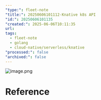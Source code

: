 ```yaml
---
"type:": fleet-note
"title:": 20250606101112-Knative k8s API
"id:": 20250606101135
"created:": 2025-06-06T10:11:35
url: 
tags:
  - fleet-note
  - golang
  - cloud-native/serverless/knative
"processed:": false
"archived:": false
---
```


![image.png](https://images.hnzhrh.com/note/20250606101137149.png)


# Reference